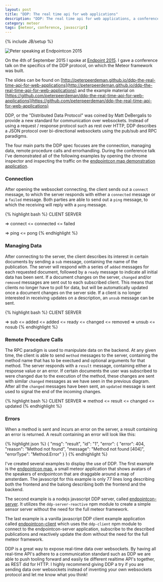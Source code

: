 ```yaml
---
layout: post
title: "DDP: The real time api for web applications"
description: "DDP: The real time api for web applications, a conference talk given at Endpointcon 2015"
category: meteor
tags: [meteor, conference, javascript]
---
```

{% include JB/setup %}

![Peter speaking at Endpointcon 2015](https://farm1.staticflickr.com/764/20579039463_a99dd24f21_z_d.jpg)

On the 4th of September 2015 I spoke at [Endpoint 2015](http://www.endpointcon.com/). I gave a conference talk on the specifics of the DDP protocol, on which the Meteor framework was built.

The slides can be found on [http://peterpeerdeman.github.io/ddp-the-real-time-api-for-web-applications](http://peterpeerdeman.github.io/ddp-the-real-time-api-for-web-applications) and the example material on [https://github.com/peterpeerdeman/ddp-the-real-time-api-for-web-applications](https://github.com/peterpeerdeman/ddp-the-real-time-api-for-web-applications)

DDP, or the "Distributed Data Protocol" was coined by Matt DeBergalis to provide a new standard for communication over websockets. Instead of using a request / response protocol such as rest over HTTP, DDP describes a JSON protocol over bi-directional websockets using the pub/sub and RPC paradigms.

The four main parts the DDP spec focuses are the connection, managing data, remote procedure calls and errorhandling. During the conference talk I've demonstrated all of the following examples by opening the chrome inspector and inspecting the traffic on the [endpointcon map demonstration application](http://endpoint15.meteor.com).

### Connection

After opening the websocket connecting, the client sends out a `connect` message, to which the server responds with either a `connected` message or a `failed` message. Both parties are able to send out a `ping` message, to which the receiving will reply with a `pong` message.

{% highlight bash %}
CLIENT          SERVER

=> connect
                <= connected
                <= failed

=> ping
                <= pong
{% endhighlight %}

### Managing Data

After connecting to the server, the client describes its interest in certain documents by sending a `sub` message, containing the name of the publication. The server will respond with a series of `added` messages for each requested document, followed by a `ready` message to indicate all initial data has been sent. If a document changes on the server, `changed` and/or `removed` messages are sent out to each subscribed client. This means that clients no longer have to poll for data, but will be automatically updated once a document changes on the server side. If a client is no longer interested in receiving updates on a description, an `unsub` message can be sent.

{% highlight bash %}
CLIENT          SERVER

=> sub
                <= added
                <= added
                <= ready
                <= changed
                <= removed
=> unsub
                <= nosub
{% endhighlight %}

### Remote Procedure Calls

The RPC paradigm is used to manipulate data on the backend. At any given time, the client is able to send `method` messages to the server, containing the method name that has to be exectued and optional arguments for that method. The server responds with a `result` message, containing either a response value or an error. If certain documents the user was subscribed to were changed due to the execution of the method, these changes are sent with similar `changed` messages as we have seen in the previous diagram. After all the `changed` messages have been sent, an `updated` message is sent used to signal the end of the incoming changes.
 
{% highlight bash %}
CLIENT          SERVER
=> method
                <= result
                <= changed
                <= updated
{% endhighlight %}
### Errors

When a method is sent and incurs an error on the server, a result containing an error is returned. A result containing an error will look like this:

{% highlight json %}
{
    "msg": "result",
    "id": "1",
    "error": {
        "error": 404,
        "reason": "Method not found",
        "message": "Method not found [404]",
        "errorType": "Method.Error"
    }
}
{% endhighlight %}

I've created several examples to display the use of DDP. The first example is the [endpointcon map](https://github.com/peterpeerdeman/ddp-the-real-time-api-for-web-applications/tree/gh-pages/examples/endpointcon-map), a small meteor application that shows avatars of the speakers of endpointcon that are draggable around a map of amsterdam. The javascript for this example is only 77 lines long describing both the frontend and the balong describing both the frontend and the backend.

The second example is a nodejs javascript DDP server, called [endpointcon-server](https://github.com/peterpeerdeman/ddp-the-real-time-api-for-web-applications/tree/gh-pages/examples/endpointcon-server). It utilizes the `ddp-server-reactive` npm module to create a simple sensor server without the need for the full meteor framework.

The last example is a vanilla javascript DDP client example application called [endpointcon-client](https://github.com/peterpeerdeman/ddp-the-real-time-api-for-web-applications/tree/gh-pages/examples/endpointcon-client) which uses the `ddp-client` npm module to connect to the endpointcon-server application, subscribe to the described publications and reactively update the dom without the need for the full meteor framework.

DDP is a great way to expose real-time data over websockets. By having all real-time API's adhere to a communication standard such as DDP we are able to push tooling forward and easily tie different realtime API's together, as REST did for HTTP. I highly recommend giving DDP a try if you are sending data over websockets instead of inventing your own websockets protocol and let me know what you think!
